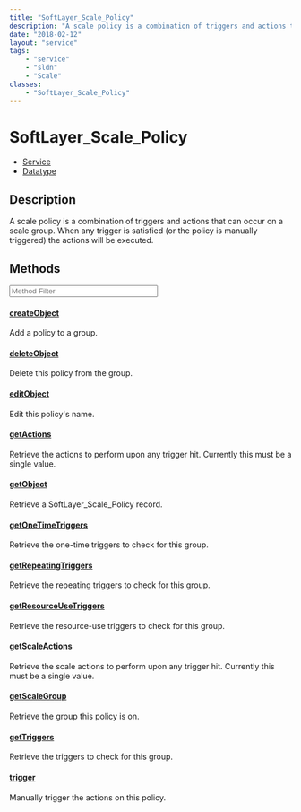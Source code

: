 ```yaml
---
title: "SoftLayer_Scale_Policy"
description: "A scale policy is a combination of triggers and actions that can occur on a scale group. When any trigger is satisfied (... "
date: "2018-02-12"
layout: "service"
tags:
    - "service"
    - "sldn"
    - "Scale"
classes:
    - "SoftLayer_Scale_Policy"
---
```

# SoftLayer_Scale_Policy
<div id='service-datatype'>
    <ul id='sldn-reference-tabs'>
    <li id='service'> <a href='/reference/services/SoftLayer_Scale_Policy' >Service</a></li>    <li id='datatype'> <a href='/reference/datatypes/SoftLayer_Scale_Policy' >Datatype</a></li>
    </ul>
</div>

## Description
A scale policy is a combination of triggers and actions that can occur on a scale group. When any trigger is satisfied (or the policy is manually triggered) the actions will be executed. 



        
<div id="properties" class="content service-content">

## Methods

<div class="view-filters">
    <div class="clearfix">
        <div class="search-input-box">
            <input placeholder="Method Filter" onkeyup="titleSearch(inputId='edit-combine', divId='method-div', elementClass='method-row')" 
                type="text" id="edit-combine" value="" size="30" maxlength="128" class="form-text">
        </div>
    </div>
</div>

<div id="method-div">

<div class="method-row">

#### [createObject](/reference/services/SoftLayer_Scale_Policy/createObject)
Add a policy to a group.
</div>

<div class="method-row">

#### [deleteObject](/reference/services/SoftLayer_Scale_Policy/deleteObject)
Delete this policy from the group.
</div>

<div class="method-row">

#### [editObject](/reference/services/SoftLayer_Scale_Policy/editObject)
Edit this policy's name.
</div>

<div class="method-row">

#### [getActions](/reference/services/SoftLayer_Scale_Policy/getActions)
Retrieve the actions to perform upon any trigger hit. Currently this must be a single value.
</div>

<div class="method-row">

#### [getObject](/reference/services/SoftLayer_Scale_Policy/getObject)
Retrieve a SoftLayer_Scale_Policy record.
</div>

<div class="method-row">

#### [getOneTimeTriggers](/reference/services/SoftLayer_Scale_Policy/getOneTimeTriggers)
Retrieve the one-time triggers to check for this group.
</div>

<div class="method-row">

#### [getRepeatingTriggers](/reference/services/SoftLayer_Scale_Policy/getRepeatingTriggers)
Retrieve the repeating triggers to check for this group.
</div>

<div class="method-row">

#### [getResourceUseTriggers](/reference/services/SoftLayer_Scale_Policy/getResourceUseTriggers)
Retrieve the resource-use triggers to check for this group.
</div>

<div class="method-row">

#### [getScaleActions](/reference/services/SoftLayer_Scale_Policy/getScaleActions)
Retrieve the scale actions to perform upon any trigger hit. Currently this must be a single value.
</div>

<div class="method-row">

#### [getScaleGroup](/reference/services/SoftLayer_Scale_Policy/getScaleGroup)
Retrieve the group this policy is on.
</div>

<div class="method-row">

#### [getTriggers](/reference/services/SoftLayer_Scale_Policy/getTriggers)
Retrieve the triggers to check for this group.
</div>

<div class="method-row">

#### [trigger](/reference/services/SoftLayer_Scale_Policy/trigger)
Manually trigger the actions on this policy. 
</div>
</div>

</div>

